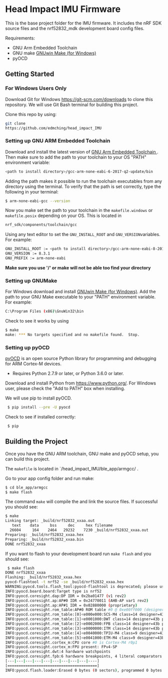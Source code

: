 # Head Impact IMU Firmware
This is the base project folder for the IMU firmware. It includes the nRF SDK source files and the nrf52832_mdk development board config files. 

Requirements:
* GNU Arm Embedded Toolchain
* GNU make [GNUwin Make (for Windows)](http://gnuwin32.sourceforge.net/) 
* pyOCD

## Getting Started

### For Windows Users Only
Download Git for Windows https://git-scm.com/downloads to clone this repository. We will use Git Bash terminal for building this project. 

Clone this repo by using:
``` sh
git clone
https://github.com/edmching/head_impact_IMU
```

### Setting up GNU ARM Embedded Toolchain
Download and install the latest version of [GNU Arm Embedded Toolchain ](https://developer.arm.com/tools-and-software/open-source-software/developer-tools/gnu-toolchain/gnu-rm/downloads). Then make sure to add the path to your toolchain to your OS "PATH" environment variable:

``` sh
<path to install directory>/gcc-arm-none-eabi-6-2017-q2-update/bin
```

Adding the path makes it possible to run the toolchain executables from any directory using the terminal. To verify that the path is set correctly, type the following in your terminal:

``` sh
$ arm-none-eabi-gcc --version
```

Now you make set the path to your toolchain in the `makefile.windows` or `makefile.posix` depending on your OS. This is located in 

``` sh
nrf_sdk/components/toolchain/gcc
```

Using any text editor to set the `GNU_INSTALL_ROOT` and `GNU_VERSION`variables. For example:

``` sh
GNU_INSTALL_ROOT := <path to install directory>/gcc-arm-none-eabi-8-2019-q3-update-win32/bin/
GNU_VERSION := 8.3.1
GNU_PREFIX := arm-none-eabi
```

**Make sure you use '/' or make will not be able too find your directory**

### Setting up GNUMake

For Windows download and install [GNUwin Make (for Windows)](http://gnuwin32.sourceforge.net/). Add the path to your GNU Make executable to your "PATH" environment variable. For example:

``` sh
C:\Program Files (x86)\GnuWin32\bin
```

Check to see it works by using 

``` sh
$ make
make: *** No targets specified and no makefile found.  Stop.
 ```

### Setting up pyOCD
[pyOCD](https://github.com/mbedmicro/pyOCD) is an open source Python library for programming and debugging for ARM Cortex-M devices.

* Requires Python 2.7.9 or later, or Python 3.6.0 or later.

Download and install Python from https://www.python.org/. For Windows user, please check the "Add to PATH" box when installing.

We will use pip to install pyOCD. 

``` sh
 $ pip install --pre -U pyocd
```

Check to see if installed correctly:

``` sh
 $ pip
```

## Building the Project

Once you have the GNU ARM toolchain, GNU make and pyOCD setup, you can build this project. 

The `makefile` is located in  `<your path >/head_impact_IMU/ble_app/armgcc/ .

Go to your app config folder and run make:
``` sh
$ cd ble_app/armgcc
$ make flash
```
The command `make` will compile the and link the source files. 
If successful you should see:

``` sh
$ make
Linking target: _build/nrf52832_xxaa.out
   text    data     bss     dec     hex filename
  26604     164    2464   29232    7230 _build/nrf52832_xxaa.out
Preparing: _build/nrf52832_xxaa.hex
Preparing: _build/nrf52832_xxaa.bin
DONE nrf52832_xxaa
```

 If you want to flash to your development board run `make flash` and you should see:
```sh
 $ make flash
DONE nrf52832_xxaa
Flashing: _build/nrf52832_xxaa.hex
pyocd-flashtool -t nrf52 -se _build/nrf52832_xxaa.hex
WARNING:pyocd.tools.flash_tool:pyocd-flashtool is deprecated; please use the new combined pyocd tool.
INFO:pyocd.board.board:Target type is nrf52
INFO:pyocd.coresight.dap:DP IDR = 0x2ba01477 (v1 rev2)
INFO:pyocd.coresight.ap:AP#0 IDR = 0x24770011 (AHB-AP var1 rev2)
INFO:pyocd.coresight.ap:AP#1 IDR = 0x02880000 (proprietary)
INFO:pyocd.coresight.rom_table:AP#0 ROM table #0 @ 0xe00ff000 (designer=244 part=006)
INFO:pyocd.coresight.rom_table:[0]<e000e000:SCS-M4 class=14 designer=43b part=00c>
INFO:pyocd.coresight.rom_table:[1]<e0001000:DWT class=14 designer=43b part=002>
INFO:pyocd.coresight.rom_table:[2]<e0002000:FPB class=14 designer=43b part=003>
INFO:pyocd.coresight.rom_table:[3]<e0000000:ITM class=14 designer=43b part=001>
INFO:pyocd.coresight.rom_table:[4]<e0040000:TPIU-M4 class=9 designer=43b part=9a1 devtype=11 archid=0000 devid=0:0:ca1>
INFO:pyocd.coresight.rom_table:[5]<e0041000:ETM-M4 class=9 designer=43b part=925 devtype=13 archid=0000 devid=0:0:0>
INFO:pyocd.coresight.cortex_m:CPU core #0 is Cortex-M4 r0p1
INFO:pyocd.coresight.cortex_m:FPU present: FPv4-SP
INFO:pyocd.coresight.dwt:4 hardware watchpoints
INFO:pyocd.coresight.fpb:6 hardware breakpoints, 4 literal comparators
[---|---|---|---|---|---|---|---|---|----]
[========================================]
INFO:pyocd.flash.loader:Erased 0 bytes (0 sectors), programmed 0 bytes (0 pages), skipped 28672 bytes (7 pages) at 9.19 kB/s
```


